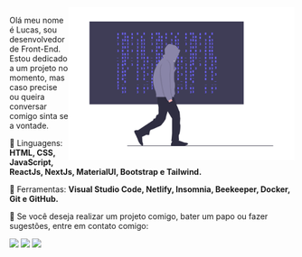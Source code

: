 <img src="./profile_img.png" min-width="400px" max-width="400px" width="400px" align="right" alt="Lucas_Frazao_Profile">

<p align="left"> 
  Olá meu nome é Lucas, sou desenvolvedor de Front-End. Estou dedicado a um projeto no momento, mas caso precise ou queira conversar comigo sinta se a vontade.
</p>

<p align="left">
  🦄 Linguagens: <strong> HTML, CSS, JavaScript, ReactJs, NextJs, MaterialUI, Bootstrap e Tailwind.</strong>
</p>

<p align="left">
  💼 Ferramentas: <strong> Visual Studio Code, Netlify, Insomnia, Beekeeper, Docker, Git e GitHub.</strong>
</p>

<p align="left">
  💌 Se você deseja realizar um projeto comigo, bater um papo ou fazer sugestões, entre em contato comigo: 
</p>

<p align="left">
  <a href="https://www.linkedin.com/in/lucas-frazaao" alt="Linkedin">
  <img src="https://img.shields.io/badge/-Linkedin-0e76a8?style=flat-square&logo=Linkedin&logoColor=white&link=https://www.linkedin.com/in/lucas-frazaao"/></a>

  <a href="https://api.whatsapp.com/send?phone=5534984301557" alt="WhatsApp">
  <img src="https://img.shields.io/badge/-WhatsApp-25d366?style=flat-square&labelColor=25d366&logo=whatsapp&logoColor=white&link=https://api.whatsapp.com/send?phone=5534984301557"/></a>

  <a href="https://www.instagram.com/frazao.lucaas" alt="Instagram">
  <img src="https://img.shields.io/badge/-Instagram-DF0174?style=flat-square&labelColor=DF0174&logo=instagram&logoColor=white&link=https://www.instagram.com/frazao.lucaas"/></a>
</p>  
